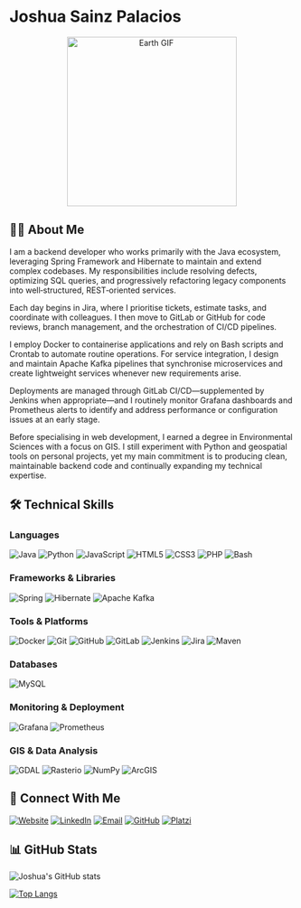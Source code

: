# Joshua Sainz Palacios

<div align="center">
  <img src="https://media4.giphy.com/media/v1.Y2lkPTc5MGI3NjExaDNsYzhmbnJ1dGVkbzdkOWwyZ21xdmlkazg4OGlybWJ1ejFjb3Z0YyZlcD12MV9pbnRlcm5hbF9naWZfYnlfaWQmY3Q9Zw/13HgwGsXF0aiGY/giphy.gif" width="300px" alt="Earth GIF">
</div>

## 👨‍💻 About Me

I am a backend developer who works primarily with the Java ecosystem, leveraging Spring Framework and Hibernate to maintain and extend complex codebases. My responsibilities include resolving defects, optimizing SQL queries, and progressively refactoring legacy components into well‑structured, REST‑oriented services.

Each day begins in Jira, where I prioritise tickets, estimate tasks, and coordinate with colleagues. I then move to GitLab or GitHub for code reviews, branch management, and the orchestration of CI/CD pipelines.

I employ Docker to containerise applications and rely on Bash scripts and Crontab to automate routine operations. For service integration, I design and maintain Apache Kafka pipelines that synchronise microservices and create lightweight services whenever new requirements arise.

Deployments are managed through GitLab CI/CD—supplemented by Jenkins when appropriate—and I routinely monitor Grafana dashboards and Prometheus alerts to identify and address performance or configuration issues at an early stage.

Before specialising in web development, I earned a degree in Environmental Sciences with a focus on GIS. I still experiment with Python and geospatial tools on personal projects, yet my main commitment is to producing clean, maintainable backend code and continually expanding my technical expertise.



## 🛠️ Technical Skills

### Languages
![Java](https://img.shields.io/badge/Java-ED8B00?style=for-the-badge&logo=openjdk&logoColor=white)
![Python](https://img.shields.io/badge/Python-3776AB?style=for-the-badge&logo=python&logoColor=white)
![JavaScript](https://img.shields.io/badge/JavaScript-F7DF1E?style=for-the-badge&logo=javascript&logoColor=black)
![HTML5](https://img.shields.io/badge/HTML5-E34F26?style=for-the-badge&logo=html5&logoColor=white)
![CSS3](https://img.shields.io/badge/CSS3-1572B6?style=for-the-badge&logo=css3&logoColor=white)
![PHP](https://img.shields.io/badge/PHP-777BB4?style=for-the-badge&logo=php&logoColor=white)
![Bash](https://img.shields.io/badge/Bash-4EAA25?style=for-the-badge&logo=gnu-bash&logoColor=white)

### Frameworks & Libraries
![Spring](https://img.shields.io/badge/Spring-6DB33F?style=for-the-badge&logo=spring&logoColor=white)
![Hibernate](https://img.shields.io/badge/Hibernate-59666C?style=for-the-badge&logo=hibernate&logoColor=white)
![Apache Kafka](https://img.shields.io/badge/Apache_Kafka-231F20?style=for-the-badge&logo=apache-kafka&logoColor=white)

### Tools & Platforms
![Docker](https://img.shields.io/badge/Docker-2496ED?style=for-the-badge&logo=docker&logoColor=white)
![Git](https://img.shields.io/badge/Git-F05032?style=for-the-badge&logo=git&logoColor=white)
![GitHub](https://img.shields.io/badge/GitHub-181717?style=for-the-badge&logo=github&logoColor=white)
![GitLab](https://img.shields.io/badge/GitLab-FCA121?style=for-the-badge&logo=gitlab&logoColor=white)
![Jenkins](https://img.shields.io/badge/Jenkins-D24939?style=for-the-badge&logo=jenkins&logoColor=white)
![Jira](https://img.shields.io/badge/Jira-0052CC?style=for-the-badge&logo=jira&logoColor=white)
![Maven](https://img.shields.io/badge/Maven-C71A36?style=for-the-badge&logo=apache-maven&logoColor=white)

### Databases
![MySQL](https://img.shields.io/badge/MySQL-4479A1?style=for-the-badge&logo=mysql&logoColor=white)

### Monitoring & Deployment
![Grafana](https://img.shields.io/badge/Grafana-F46800?style=for-the-badge&logo=grafana&logoColor=white)
![Prometheus](https://img.shields.io/badge/Prometheus-E6522C?style=for-the-badge&logo=prometheus&logoColor=white)

### GIS & Data Analysis
![GDAL](https://img.shields.io/badge/GDAL-5CAE58?style=for-the-badge&logoColor=white)
![Rasterio](https://img.shields.io/badge/Rasterio-3C9E78?style=for-the-badge&logoColor=white)
![NumPy](https://img.shields.io/badge/NumPy-013243?style=for-the-badge&logo=numpy&logoColor=white)
![ArcGIS](https://img.shields.io/badge/ArcGIS-2C7AC3?style=for-the-badge&logoColor=white)


## 🔗 Connect With Me

[![Website](https://img.shields.io/badge/Website-4285F4?style=for-the-badge&logo=google-chrome&logoColor=white)](http://www.joshuasainzweb.com)
[![LinkedIn](https://img.shields.io/badge/LinkedIn-0077B5?style=for-the-badge&logo=linkedin&logoColor=white)](https://www.linkedin.com/in/joshua-sainz-palacios-791688186/)
[![Email](https://img.shields.io/badge/Email-D14836?style=for-the-badge&logo=gmail&logoColor=white)](mailto:joshuasainz95@gmail.com)
[![GitHub](https://img.shields.io/badge/GitHub-100000?style=for-the-badge&logo=github&logoColor=white)](https://github.com/joshuasp95)
[![Platzi](https://img.shields.io/badge/Platzi-98CA3F?style=for-the-badge&logo=platzi&logoColor=white)](https://platzi.com/p/joshuasainz95/)

## 📊 GitHub Stats

![Joshua's GitHub stats](https://github-readme-stats.vercel.app/api?username=joshuasp95&show_icons=true&theme=radical)

[![Top Langs](https://github-readme-stats.vercel.app/api/top-langs/?username=joshuasp95&layout=compact&theme=radical)](https://github.com/joshuasp95)

